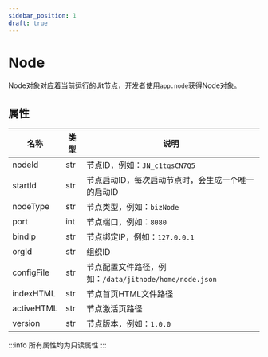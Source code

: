 ```yaml
---
sidebar_position: 1
draft: true
---
```


# Node

Node对象对应着当前运行的Jit节点，开发者使用`app.node`获得Node对象。

## 属性

| 名称 | 类型 | 说明 |
|------|------|------|
| nodeId | str | 节点ID，例如：`JN_c1tqsCN7Q5` |
| startId | str | 节点启动ID，每次启动节点时，会生成一个唯一的启动ID |
| nodeType | str | 节点类型，例如：`bizNode` |
| port | int | 节点端口，例如：`8080` |
| bindIp | str | 节点绑定IP，例如：`127.0.0.1` |
| orgId | str | 组织ID|
| configFile | str | 节点配置文件路径，例如：`/data/jitnode/home/node.json` |
| indexHTML | str | 节点首页HTML文件路径|
| activeHTML | str | 节点激活页路径|
| version | str | 节点版本，例如：`1.0.0` |


:::info
所有属性均为只读属性
:::